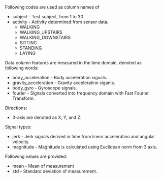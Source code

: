 Following codes are used as column names of 

* subject - Test subject, from 1 to 30.
* activity - Activity determined from sensor data.
    - WALKING
    - WALKING_UPSTAIRS
    - WALKING_DOWNSTAIRS
    - SITTING
    - STANDING
    - LAYING

Data column features are measured in the time domain, denoted as following words:

* body_acceleration - Body acceleration signals.
* gravity_acceleration - Gravity acceleratino siganls.
* body_gyro - Gyroscope signals.
* fourier - Signals converted into frequency domain with Fast Fourier Transform.

Directions:

* 3-axis are denoted as X, Y, and Z.

Signal types:

* jerk - Jerk signals derived in time from linear acceleratino and angular velocity.
* magnitude - Magnitude is calculated using Euclidean norm from 3 axis.

Following values are provided:

* mean - Mean of measurement
* std - Standard deviation of measurement.
